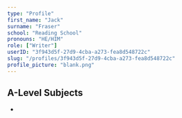 ```yaml
---
type: "Profile"
first_name: "Jack"
surname: "Fraser"
school: "Reading School"
pronouns: "HE/HIM"
role: ["Writer"]
userID: "3f943d5f-27d9-4cba-a273-fea8d548722c"
slug: "/profiles/3f943d5f-27d9-4cba-a273-fea8d548722c"
profile_picture: "blank.png"
---
```



## A-Level Subjects

- 